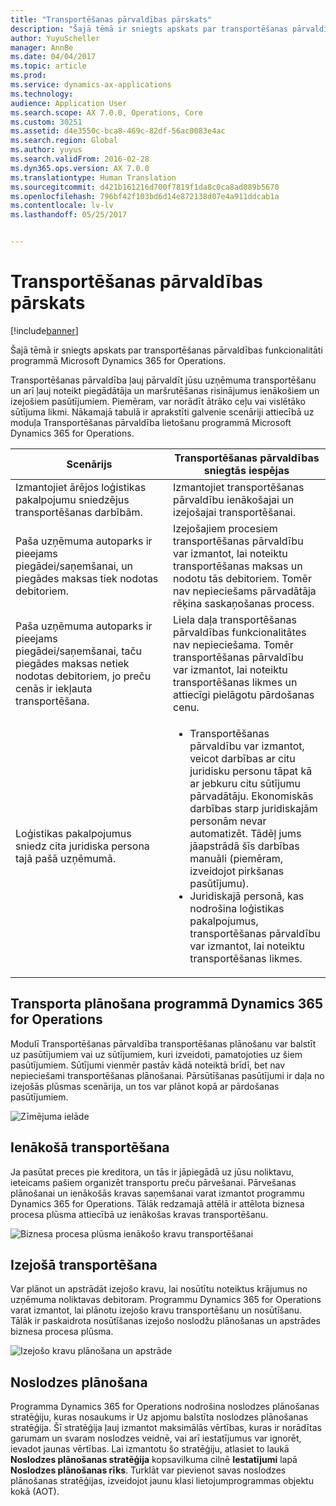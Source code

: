```yaml
---
title: "Transportēšanas pārvaldības pārskats"
description: "Šajā tēmā ir sniegts apskats par transportēšanas pārvaldības funkcionalitāti programmā Microsoft Dynamics 365 for Operations."
author: YuyuScheller
manager: AnnBe
ms.date: 04/04/2017
ms.topic: article
ms.prod: 
ms.service: dynamics-ax-applications
ms.technology: 
audience: Application User
ms.search.scope: AX 7.0.0, Operations, Core
ms.custom: 30251
ms.assetid: d4e3550c-bca8-469c-82df-56ac0083e4ac
ms.search.region: Global
ms.author: yuyus
ms.search.validFrom: 2016-02-28
ms.dyn365.ops.version: AX 7.0.0
ms.translationtype: Human Translation
ms.sourcegitcommit: d421b161216d700f7819f1da8c0ca8ad089b5670
ms.openlocfilehash: 796bf42f103bd6d14e872138d07e4a911ddcab1a
ms.contentlocale: lv-lv
ms.lasthandoff: 05/25/2017


---
```


# <a name="transportation-management-overview"></a>Transportēšanas pārvaldības pārskats

[!include[banner](../includes/banner.md)]


Šajā tēmā ir sniegts apskats par transportēšanas pārvaldības funkcionalitāti programmā Microsoft Dynamics 365 for Operations.

Transportēšanas pārvaldība ļauj pārvaldīt jūsu uzņēmuma transportēšanu un arī ļauj noteikt piegādātāja un maršrutēšanas risinājumus ienākošiem un izejošiem pasūtījumiem. Piemēram, var norādīt ātrāko ceļu vai vislētāko sūtījuma likmi. Nākamajā tabulā ir aprakstīti galvenie scenāriji attiecībā uz moduļa Transportēšanas pārvaldība lietošanu programmā Microsoft Dynamics 365 for Operations.

<table>
<colgroup>
<col width="50%" />
<col width="50%" />
</colgroup>
<thead>
<tr class="header">
<th>Scenārijs</th>
<th>Transportēšanas pārvaldības sniegtās iespējas</th>
</tr>
</thead>
<tbody>
<tr class="odd">
<td>Izmantojiet ārējos loģistikas pakalpojumu sniedzējus transportēšanas darbībām.</td>
<td>Izmantojiet transportēšanas pārvaldību ienākošajai un izejošajai transportēšanai.</td>
</tr>
<tr class="even">
<td>Paša uzņēmuma autoparks ir pieejams piegādei/saņemšanai, un piegādes maksas tiek nodotas debitoriem.</td>
<td>Izejošajiem procesiem transportēšanas pārvaldību var izmantot, lai noteiktu transportēšanas maksas un nodotu tās debitoriem. Tomēr nav nepieciešams pārvadātāja rēķina saskaņošanas process.</td>
</tr>
<tr class="odd">
<td>Paša uzņēmuma autoparks ir pieejams piegādei/saņemšanai, taču piegādes maksas netiek nodotas debitoriem, jo preču cenās ir iekļauta transportēšana.</td>
<td>Liela daļa transportēšanas pārvaldības funkcionalitātes nav nepieciešama. Tomēr transportēšanas pārvaldību var izmantot, lai noteiktu transportēšanas likmes un attiecīgi pielāgotu pārdošanas cenu.</td>
</tr>
<tr class="even">
<td>Loģistikas pakalpojumus sniedz cita juridiska persona tajā pašā uzņēmumā.</td>
<td><ul>
<li>Transportēšanas pārvaldību var izmantot, veicot darbības ar citu juridisku personu tāpat kā ar jebkuru citu sūtījumu pārvadātāju. Ekonomiskās darbības starp juridiskajām personām nevar automatizēt. Tādēļ jums jāapstrādā šīs darbības manuāli (piemēram, izveidojot pirkšanas pasūtījumu).</li>
<li>Juridiskajā personā, kas nodrošina loģistikas pakalpojumus, transportēšanas pārvaldību var izmantot, lai noteiktu transportēšanas likmes.</li>
</ul></td>
</tr>
</tbody>
</table>

## <a name="planning-transportation-in-dynamics-365-for-operations"></a>Transporta plānošana programmā Dynamics 365 for Operations
Modulī Transportēšanas pārvaldība transportēšanas plānošanu var balstīt uz pasūtījumiem vai uz sūtījumiem, kuri izveidoti, pamatojoties uz šiem pasūtījumiem. Sūtījumi vienmēr pastāv kādā noteiktā brīdī, bet nav nepieciešami transportēšanas plānošanai. Pārsūtīšanas pasūtījumi ir daļa no izejošās plūsmas scenārija, un tos var plānot kopā ar pārdošanas pasūtījumiem. 

![Zīmējuma ielāde](./media/Load-drawing1-1024x477.jpg)

## <a name="inbound-transportation"></a>Ienākošā transportēšana
Ja pasūtat preces pie kreditora, un tās ir jāpiegādā uz jūsu noliktavu, ieteicams pašiem organizēt transportu preču pārvešanai. Pārvešanas plānošanai un ienākošās kravas saņemšanai varat izmantot programmu Dynamics 365 for Operations. Tālāk redzamajā attēlā ir attēlota biznesa procesa plūsma attiecībā uz ienākošas kravas transportēšanu. 

![Biznesa procesa plūsma ienākošo kravu transportēšanai](./media/Businessprocessflowforinboundloadtransportation.jpg)

## <a name="outbound-transportation"></a>Izejošā transportēšana
Var plānot un apstrādāt izejošo kravu, lai nosūtītu noteiktus krājumus no uzņēmuma noliktavas debitoram. Programmu Dynamics 365 for Operations varat izmantot, lai plānotu izejošo kravu transportēšanu un nosūtīšanu. Tālāk ir paskaidrota nosūtīšanas izejošo noslodžu plānošanas un apstrādes biznesa procesa plūsma. 

![Izejošo kravu plānošana un apstrāde](./media/Planningandprocessingoutboundloads.jpg)

## <a name="load-building"></a>Noslodzes plānošana
Programma Dynamics 365 for Operations nodrošina noslodzes plānošanas stratēģiju, kuras nosaukums ir Uz apjomu balstīta noslodzes plānošanas stratēģija. Šī stratēģija ļauj izmantot maksimālās vērtības, kuras ir norādītas garumam un svaram noslodzes veidnē, vai arī iestatījumus var ignorēt, ievadot jaunas vērtības. Lai izmantotu šo stratēģiju, atlasiet to laukā **Noslodzes plānošanas stratēģija** kopsavilkuma cilnē **Iestatījumi** lapā **Noslodzes plānošanas rīks**. Turklāt var pievienot savas noslodzes plānošanas stratēģijas, izveidojot jaunu klasi lietojumprogrammas objektu kokā (AOT).




